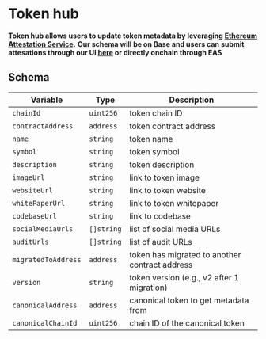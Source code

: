 # Token hub

**Token hub allows users to update token metadata by leveraging [Ethereum Attestation Service](https://attest.org/).**
**Our schema will be on Base and users can submit attesations through our UI [here](https://wallet.coinbase.com/token-hub) or directly onchain through EAS**

## Schema 

| Variable           | Type       | Description                                      |
|--------------------|------------|--------------------------------------------------|
| `chainId`          | `uint256`  | token chain ID                                   |
| `contractAddress`  | `address`  | token contract address                           |
| `name`             | `string`   | token name                                       |
| `symbol`           | `string`   | token symbol                                     |
| `description`      | `string`   | token description                                |
| `imageUrl`         | `string`   | link to token image                              |
| `websiteUrl`       | `string`   | link to token website                            |
| `whitePaperUrl`    | `string`   | link to token whitepaper                         |
| `codebaseUrl`      | `string`   | link to codebase                                 |
| `socialMediaUrls`  | `[]string` | list of social media URLs                        |
| `auditUrls`        | `[]string` | list of audit URLs                               |
| `migratedToAddress`| `address`  | token has migrated to another contract address   |
| `version`          | `string`   | token version (e.g., v2 after 1 migration)       |
| `canonicalAddress` | `address`  | canonical token to get metadata from             |
| `canonicalChainId` | `uint256`  | chain ID of the canonical token                  |
